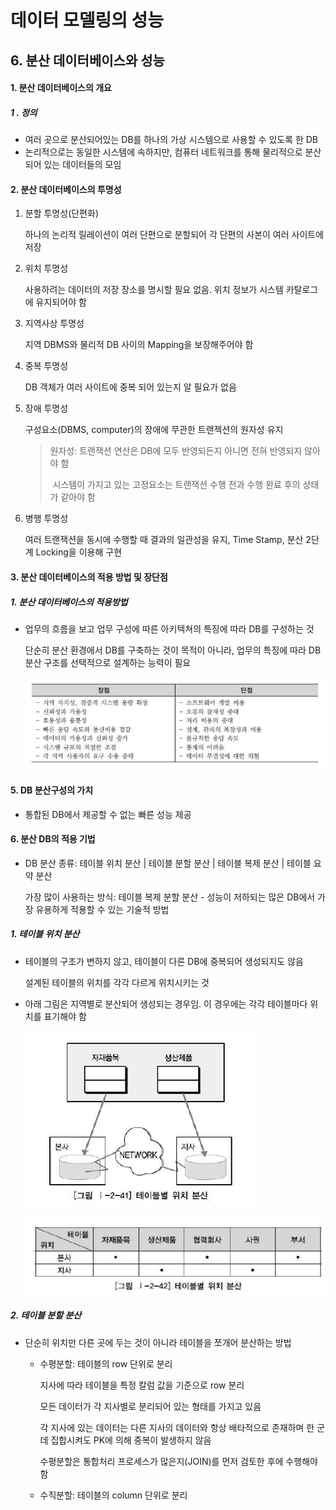 # 데이터 모델링의 성능

## 6. 분산 데이터베이스와 성능

#### 1. 분산 데이터베이스의 개요

##### 1 . 정의

- 여러 곳으로 분산되어있는 DB를 하나의 가상 시스템으로 사용할 수 있도록 한 DB
- 논리적으로는 동일한 시스템에 속하지만, 컴퓨터 네트워크를 통해 물리적으로 분산되어 있는 데이터들의 모임



#### 2. 분산 데이터베이스의 투명성

1. 분할 투명성(단편화)

   하나의 논리적 릴레이션이 여러 단편으로 분할되어 각 단편의 사본이 여러 사이트에 저장

2. 위치 투명성

   사용하려는 데이터의 저장 장소를 명시할 필요 없음. 위치 정보가 시스템 카탈로그에 유지되어야 함

3. 지역사상 투명성

   지역 DBMS와 물리적 DB 사이의 Mapping을 보장해주어야 함

4. 중복 투명성

   DB 객체가 여러 사이트에 중복 되어 있는지 알 필요가 없음

5. 장애 투명성

   구성요소(DBMS, computer)의 장애에 무관한 트랜젝션의 원자성 유지

   > 원자성: 트랜잭션 연산은  DB에 모두 반영되든지 아니면 전혀 반영되지 않아야 함
   >
   > ​              시스템이 가지고 있는 고정요소는 트랜잭션 수행 전과 수행 완료 후의 상태가 같아야 함

6. 병행 투명성

   여러 트랜잭션을 동시에 수행할 때 결과의 일관성을 유지, Time Stamp, 분산 2단계 Locking을 이용해 구현



#### 3. 분산 데이터베이스의 적용 방법 및 장단점

##### 1. 분산 데이터베이스의 적용방법

- 업무의 흐름을 보고 업무 구성에 따른 아키텍쳐의 특징에 따라 DB를 구성하는 것

  단순히 분산 환경에서 DB를 구축하는 것이 목적이 아니라, 업무의 특징에 따라 DB 분산 구조를 선택적으로 설계하는 능력이 필요

  ![image-20200220110218132](./image/image-20200220110218132.png)



#### 5. DB 분산구성의 가치

- 통합된 DB에서 제공할 수 없는 빠른 성능 제공



#### 6. 분산 DB의 적용 기법

- DB 분산 종류: 테이블 위치 분산 | 테이블 분할 분산 | 테이블 복제 분산 | 테이블 요약 분산

  가장 많이 사용하는 방식: 테이블 복제 분할 분산 - 성능이 저하되는 많은 DB에서 가장 유용하게 적용할 수 있는 기술적 방법

##### 1. 테이블 위치 분산

- 테이블의 구조가 변하지 않고, 테이블이 다른 DB에 중복되어 생성되지도 않음

  설계된 테이블의 위치를 각각 다르게 위치시키는 것

- 아래 그림은 지역별로 분산되어 생성되는 경우임. 이 경우에는 각각 테이블마다 위치를 표기해야 함

  ![image-20200220113455368](./image/image-20200220113455368.png) 

  ![image-20200220113529233](./image/image-20200220113529233.png) 

##### 2. 테이블 분할 분산

- 단순히 위치만 다른 곳에 두는 것이 아니라 테이블을 쪼개어 분산하는 방법

  - 수평분할: 테이블의 row 단위로 분리

    지사에 따라 테이블을 특정 칼럼 값을 기준으로 row 분리

    모든 데이터가 각 지사별로 분리되어 있는 형태를 가지고 있음

    각 지사에 있는 데이터는 다른 지사의 데이터와 항상 배타적으로 존재하며 한 군데 집합시켜도 PK에 의해 중복이 발생하지 않음

    수평분할은 통합처리 프로세스가 많은지(JOIN)를 먼저 검토한 후에 수행해야 함

  - 수직분할: 테이블의 column 단위로 분리